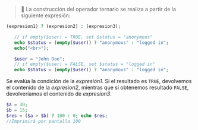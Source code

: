 > 📝 La construcción del operador ternario se realiza a partir de la siguiente expresión: ​​

```php
(expresion1) ? (expresion2) : (expresion3);
```

```php
   // if empty($user) = TRUE, set $status = "anonymous"
   echo $status = (empty($user)) ? "anonymous" : "logged in";
   echo("<br>");

   $user = "John Doe";
   // if empty($user) = FALSE, set $status = "logged in"
   echo $status = (empty($user)) ? "anonymous" : "logged in";
```

Se evalúa la condición de la _expresión1_. Si el resultado es `TRUE`, devolvemos el contenido de la _expresion2_, mientras que si obtenemos resultado `FALSE`, devolveríamos el contenido de _expresion3_.

```php
$a = 30;
$b = 15;
$res = ($a > $b) ? 100 : 0; echo $res;
//Imprimirá por pantalla 100
```